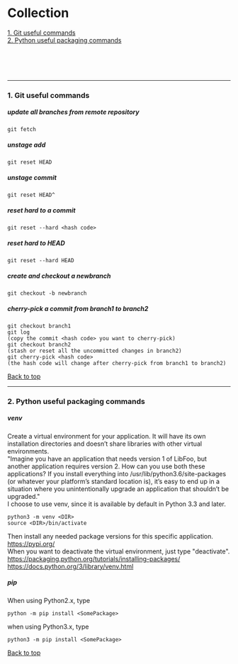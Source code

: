 Collection
==========
<a href="#1">1. Git useful commands</a><br>
<a href="#2">2. Python useful packaging commands</a><br>
<br><br><br><br>

<a id="1"/><hr>
### 1. Git useful commands
##### update all branches from remote repository
```
git fetch
```
##### unstage add
```
git reset HEAD
```
##### unstage commit
```
git reset HEAD^
```
##### reset hard to a commit
```
git reset --hard <hash code>
```
##### reset hard to HEAD
```
git reset --hard HEAD
```
##### create and checkout a newbranch
```
git checkout -b newbranch
```
##### cherry-pick a commit from branch1 to branch2
```
git checkout branch1
git log
(copy the commit <hash code> you want to cherry-pick)
git checkout branch2
(stash or reset all the uncommitted changes in branch2)
git cherry-pick <hash code>
(the hash code will change after cherry-pick from branch1 to branch2)
```
<a href="#top">Back to top</a>

<a id="2"/><hr>
### 2. Python useful packaging commands
##### venv
Create a virtual environment for your application. It will have its own installation directories and doesn’t share libraries with other virtual environments.<br>
"Imagine you have an application that needs version 1 of LibFoo, but another application requires version 2. How can you use both these applications? If you install everything into /usr/lib/python3.6/site-packages (or whatever your platform’s standard location is), it’s easy to end up in a situation where you unintentionally upgrade an application that shouldn’t be upgraded."<br>
I choose to use venv, since it is available by default in Python 3.3 and later.
```
python3 -m venv <DIR>
source <DIR>/bin/activate
```
Then install any needed package versions for this specific application.<br>
https://pypi.org/<br>
When you want to deactivate the virtual environment, just type "deactivate".<br>
https://packaging.python.org/tutorials/installing-packages/<br>
https://docs.python.org/3/library/venv.html
##### pip
When using Python2.x, type 
```
python -m pip install <SomePackage>
```
when using Python3.x, type
```
python3 -m pip install <SomePackage>
```
<a href="#top">Back to top</a>
